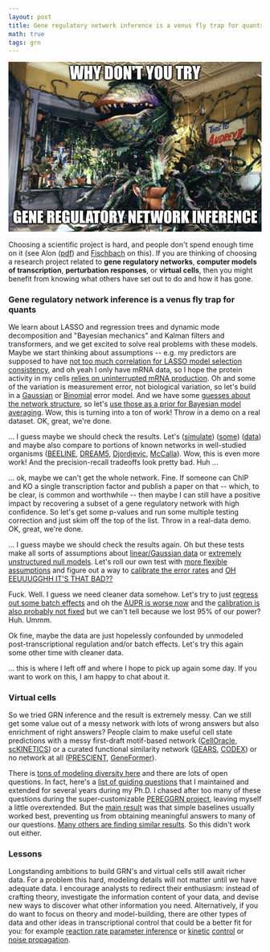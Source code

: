 ```yaml
---
layout: post
title: Gene regulatory network inference is a venus fly trap for quants
math: true
tags: grn
---
```


![An image of Audrey II captioned 'Why dont you try .... GENE REGULATORY NETWORK INFERENCE?'](/images/grn_meme_audrey_ii.jpg)

Choosing a scientific project is hard, and people don't spend enough time on it (see Alon ([pdf](https://www.weizmann.ac.il/mcb/alon/sites/mcb.UriAlon/files/uploads/nurturing/howtochoosegoodproblem.pdf)) and [Fischbach](https://www.cell.com/cell/abstract/S0092-8674(24)00304-0) on this). If you are thinking of choosing a research project related to **gene regulatory networks**, **computer models of transcription**, **perturbation responses**, or **virtual cells**, then you might benefit from knowing what others have set out to do and how it has gone.

### Gene regulatory network inference is a venus fly trap for quants

We learn about LASSO and regression trees and dynamic mode decomposition and "Bayesian mechanics" and Kalman filters and transformers, and we get excited to solve real problems with these models. Maybe we start thinking about assumptions -- e.g. my predictors are supposed to have [not too much correlation for LASSO model selection consistency](https://jmlr.org/papers/v7/zhao06a.html), and oh yeah I only have mRNA data, so I hope the protein activity in my cells [relies on uninterrupted mRNA production](https://www.nobelprize.org/prizes/medicine/1965/ceremony-speech/). Oh and some of the variation is measurement error, not biological variation, so let's build in a [Gaussian](https://www.sciencedirect.com/science/article/pii/S1046202315300049) or [Binomial](https://www.nature.com/articles/s41592-023-01971-3) error model. And we have some [guesses about the network structure](https://github.com/ekernf01/network_collection), so let's [use those as a prior for Bayesian model averaging](https://bmcsystbiol.biomedcentral.com/articles/10.1186/1752-0509-8-47). Wow, this is turning into a ton of work! Throw in a demo on a real dataset. OK, great, we're done. 

... I guess maybe we should check the results. Let's ([simulate](https://www.liebertpub.com/doi/abs/10.1089/cmb.2008.09TT)) ([some](https://ieeexplore.ieee.org/abstract/document/9992359)) ([data](https://www.biorxiv.org/content/10.1101/2023.02.23.529720v1)) and maybe also compare to portions of known networks in well-studied organisms ([BEELINE](https://www.nature.com/articles/s41592-019-0690-6), [DREAM5](https://www.nature.com/articles/nmeth.2016), [Djordjevic](https://journals.plos.org/plosone/article?id=10.1371/journal.pone.0111661), [McCalla](https://academic.oup.com/g3journal/article/13/3/jkad004/6982776)). Wow, this is even more work! And the precision-recall tradeoffs look pretty bad. Huh ...

... ok, maybe we can't get the whole network. Fine. If someone can ChIP and KO a single transcription factor and publish a paper on that -- which, to be clear, is common and worthwhile -- then maybe I can still have a positive impact by recovering a subset of a gene regulatory network with high confidence. So let's get some p-values and run some multiple testing correction and just skim off the top of the list. Throw in a real-data demo. OK, great, we're done. 

... I guess maybe we should check the results again. Oh but these tests make all sorts of assumptions about [linear/Gaussian data](https://pubmed.ncbi.nlm.nih.gov/15479708/) or [extremely unstructured null models](https://pubmed.ncbi.nlm.nih.gov/30169550/). Let's roll our own test with [more flexible assumptions](https://academic.oup.com/jrsssb/article/80/3/551/7048447) and figure out a way to [calibrate the error rates](https://academic.oup.com/bioinformatics/article/31/17/2836/182839) and [OH EEUUUGGHH IT'S THAT BAD??](https://www.cell.com/cell-systems/fulltext/S2405-4712(24)00205-9)

Fuck. Well. I guess we need cleaner data somehow. Let's try to just [regress out some batch effects](https://genomebiology.biomedcentral.com/articles/10.1186/s13059-019-1700-9) and oh the [AUPR is worse now](https://pubmed.ncbi.nlm.nih.gov/35115012/) and the [calibration is also probably not fixed](https://www.cell.com/cell-systems/fulltext/S2405-4712(24)00205-9) but we can't tell because we lost 95% of our power? Huh. Ummm. 

Ok fine, maybe the data are just hopelessly confounded by unmodeled post-transcriptional regulation and/or batch effects. Let's try this again some other time with cleaner data.

... this is where I left off and where I hope to pick up again some day. If you want to work on this, I am happy to chat about it. 

### Virtual cells

So we tried GRN inference and the result is extremely messy. Can we still get some value out of a messy network with lots of wrong answers but also enrichment of right answers? People claim to make useful cell state predictions with a messy first-draft motif-based network ([CellOracle](https://www.nature.com/articles/s41586-022-05688-9), [scKINETICS](https://academic.oup.com/bioinformatics/article/39/Supplement_1/i394/7210448?login=false)) or a curated functional similarity network ([GEARS](https://www.nature.com/articles/s41587-023-01905-6), [CODEX](https://pmc.ncbi.nlm.nih.gov/articles/PMC11211812/)) or no network at all ([PRESCIENT](https://www.nature.com/articles/s41467-021-23518-w), [GeneFormer](https://www.nature.com/articles/s41586-023-06139-9)). 

There is [tons of modeling diversity here](https://ekernf01.github.io/perturbation-methods) and there are lots of open questions. In fact, here's a [list of guiding questions](https://github.com/ekernf01/perturbation_benchmarking/blob/main/guiding_questions.txt) that I maintained and extended for several years during my Ph.D. I chased after too many of these questions during the super-customizable [PEREGGRN project](https://github.com/ekernf01/perturbation_benchmarking), leaving myself a little overextended. But the [main result](https://www.biorxiv.org/content/10.1101/2023.07.28.551039v2) was that simple baselines usually worked best, preventing us from obtaining meaningful answers to many of our questions. [Many others are finding similar results](https://ekernf01.github.io/perturbation-benchmarks). So this didn't work out either.

### Lessons

Longstanding ambitions to build GRN's and virtual cells still await richer data. For a problem this hard, modeling details will not matter until we have adequate data. I encourage analysts to redirect their enthusiasm: instead of crafting theory, investigate the information content of your data, and devise new ways to discover what other information you need. Alternatively, if you do want to focus on theory and model-building, there are other types of data and other ideas in transcriptional control that could be a better fit for you: for example [reaction rate parameter inference](https://github.com/ekernf01/prelim_tex_files/blob/master/kernfeld_wilkinson_summary/kernfeld%20wilkinson%20summary.pdf) or [kinetic](https://www.cell.com/cell-systems/fulltext/S2405-4712(16)30407-0) [control](https://www.nature.com/articles/s41586-024-08219-w) or [noise propagation](https://www.biorxiv.org/content/10.1101/2024.11.28.625836v1.abstract). 

